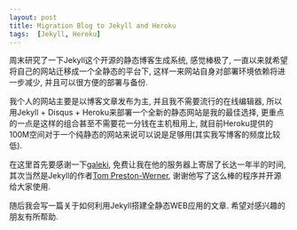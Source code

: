 ```yaml
---
layout: post
title: Migration Blog to Jekyll and Heroku
tags:  [Jekyll, Heroku]
---
```


周末研究了一下Jekyll这个开源的静态博客生成系统, 感觉棒极了, 一直以来就希望将自己的网站迁移成一个全静态的平台下, 这样一来网站自身对部署环境依赖将进一步减少, 并且可以很方便的部署与备份.

我个人的网站主要是以博客文章发布为主, 并且我不需要流行的在线编辑器, 所以用Jekyll + Disqus + Heroku来部署一个全新的静态网站是我的最佳选择, 更重点的一点是这样的组合甚至不需要花一分钱在主机租用上, 就目前Heroku提供的100M空间对于一个纯静态的网站来说可以说是足够用(其实我写博客的频度比较低).

在这里首先要感谢一下[galeki](http://galeki.com/), 免费让我在他的服务器上寄居了长达一年半的时间, 其次当然是Jekyll的作者[Tom Preston-Werner](http://github.com/mojombo), 谢谢他写了这么棒的程序并开源给大家使用.

随后我会写一篇关于如何利用Jekyll搭建全静态WEB应用的文章. 希望对感兴趣的朋友有所帮助.